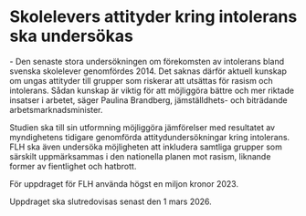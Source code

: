 # Skolelevers attityder kring intolerans ska undersökas

\- Den senaste stora undersökningen om förekomsten av intolerans bland svenska skolelever genomfördes 2014\. Det saknas därför aktuell kunskap om ungas attityder till grupper som riskerar att utsättas för rasism och intolerans. Sådan kunskap är viktig för att möjliggöra bättre och mer riktade insatser i arbetet, säger Paulina Brandberg, jämställdhets\- och biträdande arbetsmarknadsminister.

Studien ska till sin utformning möjliggöra jämförelser med resultatet av myndighetens tidigare genomförda attitydundersökningar kring intolerans. FLH ska även undersöka möjligheten att inkludera samtliga grupper som särskilt uppmärksammas i den nationella planen mot rasism, liknande former av fientlighet och hatbrott.

För uppdraget för FLH använda högst en miljon kronor 2023\.

Uppdraget ska slutredovisas senast den 1 mars 2026\.
